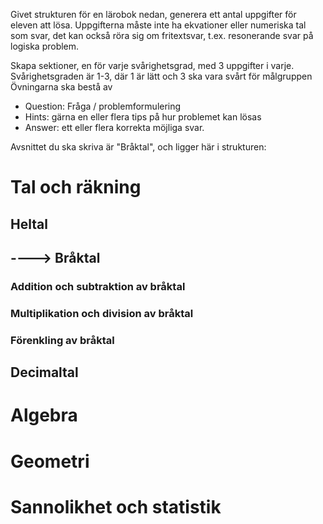 Givet strukturen för en lärobok nedan, generera ett antal uppgifter för eleven att lösa.
Uppgifterna måste inte ha ekvationer eller numeriska tal som svar, det kan också röra sig om fritextsvar, t.ex. resonerande svar på logiska problem.

Skapa sektioner, en för varje svårighetsgrad, med 3 uppgifter i varje.
Svårighetsgraden är 1-3, där 1 är lätt och 3 ska vara svårt för målgruppen
Övningarna ska bestå av
* Question: Fråga / problemformulering
* Hints: gärna en eller flera tips på hur problemet kan lösas 
* Answer: ett eller flera korrekta möjliga svar.

Avsnittet du ska skriva är "Bråktal", och ligger här i strukturen:
# Tal och räkning
## Heltal
## ----> Bråktal
### Addition och subtraktion av bråktal
### Multiplikation och division av bråktal
### Förenkling av bråktal
## Decimaltal
# Algebra
# Geometri
# Sannolikhet och statistik
